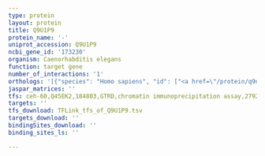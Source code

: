 ```yaml
---
type: protein
layout: protein
title: Q9U1P9
protein_name: '-'
uniprot_accession: Q9U1P9
ncbi_gene_id: '173230'
organism: Caenorhabditis elegans
function: target gene
number_of_interactions: '1'
orthologs: '[{"species": "Homo sapiens", "id": ["<a href=\"/protein/q9nx61\">Q9NX61</a>", "<a href=\"/protein/q8ndz6\">Q8NDZ6</a>"]}, {"species": "Mus musculus", "id": ["<a href=\"/protein/q8c2l6\">Q8C2L6</a>", "<a href=\"/protein/q8vca6\">Q8VCA6</a>"]}, {"species": "Rattus norvegicus", "id": ["<a href=\"/protein/f7ezw5\">F7EZW5</a>", "<a href=\"/protein/f1lx74\">F1LX74</a>"]}, {"species": "Drosophila melanogaster", "id": ["<a href=\"/protein/q9vtf5\">Q9VTF5</a>"]}, {"species": "Danio rerio", "id": ["G1K2F0", "Q7SY10"]}]'
jaspar_matrices: ''
tfs: ceh-60,Q45EK2,184803,GTRD,chromatin immunoprecipitation assay,27924024%5Buid%5D,No
targets: ''
tfs_download: TFLink_tfs_of_Q9U1P9.tsv
targets_download: ''
bindingSites_download: ''
binding_sites_ls: ''

---
```

